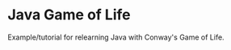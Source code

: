 Java Game of Life
=================

Example/tutorial for relearning Java with Conway's Game of Life.
